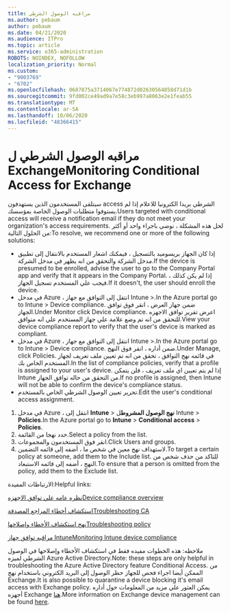 ```yaml
---
title: مراقبه الوصول الشرطي
ms.author: pebaum
author: pebaum
ms.date: 04/21/2020
ms.audience: ITPro
ms.topic: article
ms.service: o365-administration
ROBOTS: NOINDEX, NOFOLLOW
localization_priority: Normal
ms.custom:
- "9003769"
- "6702"
ms.openlocfilehash: 0687875a3714067e774872d02630564858d71d1b
ms.sourcegitcommit: 9fd002ce49ad9a7e58c3eb997a8063e2e1feab55
ms.translationtype: MT
ms.contentlocale: ar-SA
ms.lasthandoff: 10/06/2020
ms.locfileid: "48366415"
---
```

# <a name="monitoring-conditional-access-for-exchange"></a><span data-ttu-id="3482d-102">مراقبه الوصول الشرطي ل Exchange</span><span class="sxs-lookup"><span data-stu-id="3482d-102">Monitoring Conditional Access for Exchange</span></span>

<span data-ttu-id="3482d-103">سيتلقى المستخدمون الذين يستهدفون access الشرطي بريدا الكترونيا للاعلام إذا لم يستوفوا متطلبات الوصول الخاصة بمؤسسك.</span><span class="sxs-lookup"><span data-stu-id="3482d-103">Users targeted with conditional access will receive a notification email if they do not meet your organization's access requirements.</span></span> <span data-ttu-id="3482d-104">لحل هذه المشكلة ، نوصي باجراء واحد أو أكثر من الحلول التالية:</span><span class="sxs-lookup"><span data-stu-id="3482d-104">To resolve, we recommend one or more of the following solutions:</span></span>

- <span data-ttu-id="3482d-105">إذا كان الجهاز بريسوميد بالتسجيل ، فيمكنك اشعار المستخدم بالانتقال إلى تطبيق مدخل الشركة والتحقق من انه يظهر في مدخل الشركة.</span><span class="sxs-lookup"><span data-stu-id="3482d-105">If the device is presumed to be enrolled, advise the user to go to the Company Portal app and verify that it appears in the Company Portal.</span></span> <span data-ttu-id="3482d-106">إذا لم يكن كذلك ، فيجب علي المستخدم تسجيل الجهاز.</span><span class="sxs-lookup"><span data-stu-id="3482d-106">If it doesn't, the user should enroll the device.</span></span>
- <span data-ttu-id="3482d-107">في مدخل Azure ، انتقل إلى التوافق مع جهاز Intune >.</span><span class="sxs-lookup"><span data-stu-id="3482d-107">In the Azure portal go to Intune > Device compliance.</span></span> <span data-ttu-id="3482d-108">ضمن جهاز العرض ، انقر فوق توافق الجهاز.</span><span class="sxs-lookup"><span data-stu-id="3482d-108">Under Monitor click Device compliance.</span></span> <span data-ttu-id="3482d-109">اعرض تقرير توافق الاجهزه للتحقق من انه تم وضع علامة علي جهاز المستخدم علي انه متوافق.</span><span class="sxs-lookup"><span data-stu-id="3482d-109">View your device compliance report to verify that the user's device is marked as compliant.</span></span>
- <span data-ttu-id="3482d-110">في مدخل Azure ، انتقل إلى التوافق مع جهاز Intune >.</span><span class="sxs-lookup"><span data-stu-id="3482d-110">In the Azure portal go to Intune > Device compliance.</span></span> <span data-ttu-id="3482d-111">ضمن أداره ، انقر فوق النهج.</span><span class="sxs-lookup"><span data-stu-id="3482d-111">Under Manage, click Policies.</span></span> <span data-ttu-id="3482d-112">في قائمه نهج التوافق ، تحقق من انه تم تعيين ملف تعريف لجهاز المستخدم الخاص بك.</span><span class="sxs-lookup"><span data-stu-id="3482d-112">In the list of compliance policies, verify that a profile is assigned to your user's device.</span></span> <span data-ttu-id="3482d-113">إذا لم يتم تعيين اي ملف تعريف ، فلن يتمكن Intune من التحقق من حاله توافق الجهاز.</span><span class="sxs-lookup"><span data-stu-id="3482d-113">If no profile is assigned, then Intune will not be able to confirm the device's compliance status.</span></span>
- <span data-ttu-id="3482d-114">تحرير تعيين الوصول الشرطي الخاص بالمستخدم.</span><span class="sxs-lookup"><span data-stu-id="3482d-114">Edit the user's conditional access assignment.</span></span>

1. <span data-ttu-id="3482d-115">في مدخل Azure ، انتقل إلى **Intune**  >  **نهج الوصول المشروط**ل Intune  >  **Policies**.</span><span class="sxs-lookup"><span data-stu-id="3482d-115">In the Azure portal go to **Intune** > **Conditional access** > **Policies**.</span></span>
2. <span data-ttu-id="3482d-116">حدد نهجا من القائمة.</span><span class="sxs-lookup"><span data-stu-id="3482d-116">Select a policy from the list.</span></span>
3. <span data-ttu-id="3482d-117">انقر فوق المستخدمون والمجموعات.</span><span class="sxs-lookup"><span data-stu-id="3482d-117">Click Users and groups.</span></span>
4. <span data-ttu-id="3482d-118">لاستهداف نهج معين في شخص ما ، أضفه إلى قائمه التضمين.</span><span class="sxs-lookup"><span data-stu-id="3482d-118">To target a certain policy at someone, add them to the Include list.</span></span> <span data-ttu-id="3482d-119">للتاكد من حذف شخص من النهج ، أضفه إلى قائمه الاستبعاد.</span><span class="sxs-lookup"><span data-stu-id="3482d-119">To ensure that a person is omitted from the policy, add them to the Exclude list.</span></span>

<span data-ttu-id="3482d-120">الارتباطات المفيدة:</span><span class="sxs-lookup"><span data-stu-id="3482d-120">Helpful links:</span></span>

[<span data-ttu-id="3482d-121">نظره عامه علي توافق الاجهزه</span><span class="sxs-lookup"><span data-stu-id="3482d-121">Device compliance overview</span></span>](https://docs.microsoft.com/intune/device-compliance-get-started)

[<span data-ttu-id="3482d-122">استكشاف أخطاء المراجع المصدقة</span><span class="sxs-lookup"><span data-stu-id="3482d-122">Troubleshooting CA</span></span>](https://docs.microsoft.com/intune/troubleshoot-conditional-access)

[<span data-ttu-id="3482d-123">نهج استكشاف الأخطاء وإصلاحها</span><span class="sxs-lookup"><span data-stu-id="3482d-123">Troubleshooting policy</span></span>](https://docs.microsoft.com/intune/troubleshoot-policies-in-microsoft-intune)

[<span data-ttu-id="3482d-124">مراقبه توافق جهاز Intune</span><span class="sxs-lookup"><span data-stu-id="3482d-124">Monitoring Intune device compliance</span></span>](https://docs.microsoft.com/intune/compliance-policy-monitor)

<span data-ttu-id="3482d-125">ملاحظه: هذه الخطوات مفيده فقط في استكشاف الأخطاء وإصلاحها في الوصول الشرطي لميزه Azure Active Directory.</span><span class="sxs-lookup"><span data-stu-id="3482d-125">Note: these steps are only helpful in troubleshooting the Azure Active Directory feature Conditional Access.</span></span> <span data-ttu-id="3482d-126">من الممكن أيضا اجراء فحص للجهاز حظر الوصول إلى البريد الكتروني باستخدام نهج Exchange.</span><span class="sxs-lookup"><span data-stu-id="3482d-126">It is also possible to quarantine a device blocking it's email access with Exchange policy.</span></span> <span data-ttu-id="3482d-127">يمكن العثور علي مزيد من المعلومات حول أداره أجهزه Exchange [هنا](<https://docs.microsoft.com/previous-versions/office/exchange-server-2010/ff959225(v=exchg.141>).</span><span class="sxs-lookup"><span data-stu-id="3482d-127">More information on Exchange device management can be found [here](<https://docs.microsoft.com/previous-versions/office/exchange-server-2010/ff959225(v=exchg.141>).</span></span>
